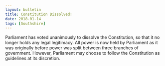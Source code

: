 ```yaml
---
layout: bulletin
title: Constitution Dissolved!
date: 2018-01-14
tags: [Southshire]
---
```

Parliament has voted unanimously to dissolve the Constitution, so that it no longer holds 
any legal legitimacy. All power is now held by Parliament as it was originally before power was 
split between three branches of government. However, Parliament may choose to follow the 
Constitution as guidelines at its discretion.